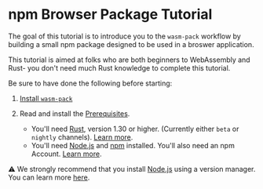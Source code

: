 # npm Browser Package Tutorial

The goal of this tutorial is to introduce you to the `wasm-pack` workflow by building a small npm
package designed to be used in a broswer application.

This tutorial is aimed at folks who are both beginners to WebAssembly and Rust- you don't need
much Rust knowledge to complete this tutorial.

Be sure to have done the following before starting:

1. [Install `wasm-pack`](../../installer)
1. Read and install the [Prerequisites](../prerequisites/index.html).

    - You'll need [Rust], version 1.30 or higher. (Currently either `beta` or `nightly` channels). [Learn more](../prerequisites/rust.html).
    - You'll need [Node.js] and [npm] installed. You'll also need an npm Account. [Learn more](../prerequisites/npm.html).

⚠️ We strongly recommend that you install [Node.js] using a version manager. You can learn more [here](https://npmjs.com/get-npm).

[Rust]: https://www.rust-lang.org
[Node.js]: https://nodejs.org
[npm]: https://npmjs.com
